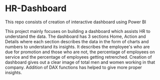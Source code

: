 # HR-Dashboard
This repo consists of creation of interactive dashboard using Power BI

This project mainly focuses on building a dashboard which assists HR to understand the data.
The dashboard has 3 sections Home, Action and Details where each section describes the data in the form of charts and numbers to understand its insights.
It describes the employee's who are due for promotion and those who are not, the percentage of employees on service and the percentage of employees getting retrenched.
Creation of dashboard gives out a clear image of total men and women working in that company.
Addition of DAX functions has helped to give more proper insights.
